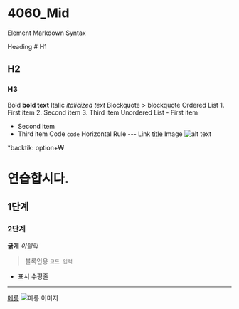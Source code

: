 # 4060_Mid

Element	Markdown Syntax

Heading	# H1
## H2
### H3
Bold	**bold text**
Italic	*italicized text*
Blockquote	> blockquote
Ordered List	1. First item
2. Second item
3. Third item
Unordered List	- First item
- Second item
- Third item
Code	`code`
Horizontal Rule	---
Link	[title](https://www.example.com)
Image	![alt text](image.jpg)

*backtik: option+₩




# 연습합시다.
## 1단계
### 2단계
**굵게**
*이텔릭*
> 블록인용
`코드 입력`
- 표시
수평줄
---
[메롱]()
![매롱 이미지]()
